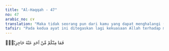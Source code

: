 ```yaml
---
title: "Al-Haqqah - 47"
no: 47
arabic_no: ٤٧
translation: "Maka tidak seorang pun dari kamu yang dapat menghalangi (Kami untuk menghukumnya). "
tafsir: "Pada kedua ayat ini ditegaskan lagi kekuasaan Allah terhadap makhluk-Nya. Seandainya Allah ingin melakukan sesuatu kepada hamba-hamba-Nya, tidak seorang pun yang dapat menghalanginya, sekalipun tindakan itu adalah tindakan yang menentukan hidup-matinya seseorang, seperti tindakan memutuskan urat nadi jantungnya, yang berakibat kematiannya. Demikian pula kepada Muhammad. Seandainya dia berdusta terhadap Allah, tentu Allah akan marah kepadanya dan menghukumnya dengan hukuman mati, yaitu dengan memutus pembuluh darahnya. Tidak ada seorang pun yang dapat menghalangi-Nya dari melaksanakan hukuman itu."
---
```


فَمَا مِنْكُمْ مِّنْ اَحَدٍ عَنْهُ حَاجِزِيْنَۙ
